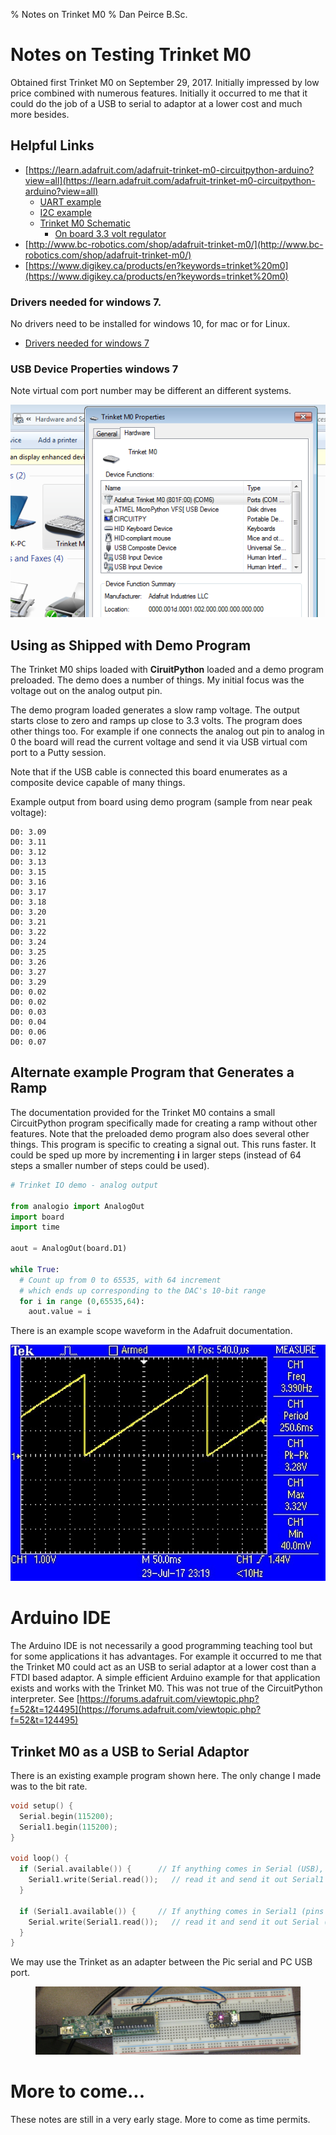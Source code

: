 % Notes on Trinket M0
% Dan Peirce B.Sc.

<!---
use pandoc -s --toc -t html5 -c ../../pandocbd.css testing.md -o testing.html
-->

# Notes on Testing Trinket M0

Obtained first Trinket M0 on September 29, 2017. Initially impressed by low price combined with numerous features. 
Initially it occurred to me that it could do the job of a USB to serial to adaptor at a lower cost and much more besides.

## Helpful Links

* [https://learn.adafruit.com/adafruit-trinket-m0-circuitpython-arduino?view=all](https://learn.adafruit.com/adafruit-trinket-m0-circuitpython-arduino?view=all)
    * [UART example](https://learn.adafruit.com/adafruit-trinket-m0-circuitpython-arduino?view=all#circuitpython-uart-serial)
	* [I2C example](https://learn.adafruit.com/adafruit-trinket-m0-circuitpython-arduino?view=all#circuitpython-i2c-scan)
    * [Trinket M0 Schematic](https://cdn-learn.adafruit.com/assets/assets/000/045/723/original/adafruit_products_schem.png?1503525048)
	    * [On board 3.3 volt regulator](https://www.digikey.ca/product-detail/en/diodes-incorporated/AP2112K-3.3TRG1/AP2112K-3.3TRG1DICT-ND/4505257)
* [http://www.bc-robotics.com/shop/adafruit-trinket-m0/](http://www.bc-robotics.com/shop/adafruit-trinket-m0/)
* [https://www.digikey.ca/products/en?keywords=trinket%20m0](https://www.digikey.ca/products/en?keywords=trinket%20m0)

### Drivers needed for windows 7. 

No drivers need to be installed for windows 10, for mac  or for Linux.
 
* [Drivers needed for windows 7](https://learn.adafruit.com/adafruit-trinket-m0-circuitpython-arduino?view=all#windows-driver-installation)

### USB Device Properties windows 7

Note virtual com port number may be different an different systems.

![](TrinketM0-properties.png)

## Using as Shipped with Demo Program

The Trinket M0 ships loaded with **CiruitPython** loaded and a demo program preloaded. The demo does a number of 
things. My initial focus was the voltage out on the analog output pin. 

The demo program loaded generates a slow ramp voltage. The output starts close to zero and ramps up 
close to 3.3 volts. The program does other things too. For example if one connects the analog out pin to analog in 0 
the board will read the current voltage and send it via USB virtual com port to a Putty session. 

Note that if the USB cable is connected this board enumerates as a composite device capable of many things.

Example output from board using demo program (sample from near peak voltage):

~~~~
D0: 3.09
D0: 3.11
D0: 3.12
D0: 3.13
D0: 3.15
D0: 3.16
D0: 3.17
D0: 3.18
D0: 3.20
D0: 3.21
D0: 3.22
D0: 3.24
D0: 3.25
D0: 3.26
D0: 3.27
D0: 3.29
D0: 0.02
D0: 0.02
D0: 0.03
D0: 0.04
D0: 0.06
D0: 0.07
~~~~

## Alternate example Program that Generates a Ramp

The documentation provided for the Trinket M0 contains a small CircuitPython program specifically 
made for creating a ramp without other features. Note that the preloaded demo program also does several other things.
This program is specific to creating a signal out. This runs faster. It could be sped up more by incrementing **i**
in larger steps (instead of 64 steps a smaller number of steps could be used).

~~~~python
# Trinket IO demo - analog output

from analogio import AnalogOut
import board
import time
    
aout = AnalogOut(board.D1)

while True:
  # Count up from 0 to 65535, with 64 increment
  # which ends up corresponding to the DAC's 10-bit range
  for i in range (0,65535,64):
    aout.value = i
~~~~

There is an example scope waveform in the Adafruit documentation.

![](adafruit_products_gemma_TEK0002.jpg)

# Arduino IDE

The Arduino IDE is not necessarily a good programming teaching tool but for some applications it has advantages.
For example it occurred to me that the Trinket M0 could act as an USB to serial adaptor at a lower cost than a 
FTDI based adaptor. A simple efficient Arduino example for that application exists and works with the Trinket M0. 
This was not true of the CircuitPython interpreter. 
See [https://forums.adafruit.com/viewtopic.php?f=52&t=124495](https://forums.adafruit.com/viewtopic.php?f=52&t=124495) 

## Trinket M0 as a USB to Serial Adaptor

There is an existing example program shown here. The only change I made was to the bit rate.

~~~~cpp
void setup() {
  Serial.begin(115200);
  Serial1.begin(115200);
}
 
void loop() {
  if (Serial.available()) {      // If anything comes in Serial (USB),
    Serial1.write(Serial.read());   // read it and send it out Serial1 (pins 0 & 1)
  }
 
  if (Serial1.available()) {     // If anything comes in Serial1 (pins 0 & 1)
    Serial.write(Serial1.read());   // read it and send it out Serial (USB)
  }
}
~~~~

We may use the Trinket as an adapter between the Pic serial and PC USB port.

<figure>
<img style="width: 7in;" src="trinketm0-passthrough.jpg" />
</figure>

# More to come...

These notes are still in a very early stage. More to come as time permits.